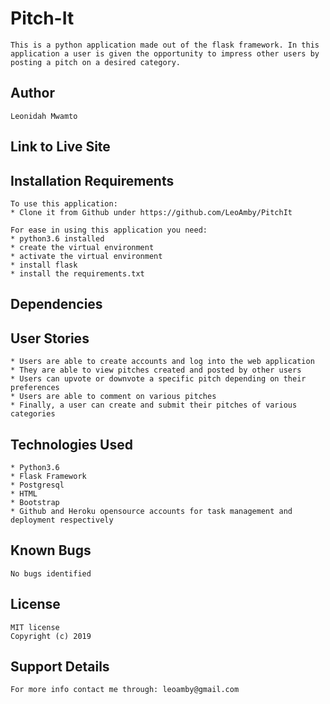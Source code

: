 # Pitch-It
    This is a python application made out of the flask framework. In this application a user is given the opportunity to impress other users by posting a pitch on a desired category.

## Author
    Leonidah Mwamto

## Link to Live Site

## Installation Requirements
    To use this application:
    * Clone it from Github under https://github.com/LeoAmby/PitchIt

    For ease in using this application you need:
    * python3.6 installed 
    * create the virtual environment
    * activate the virtual environment
    * install flask
    * install the requirements.txt

## Dependencies

## User Stories
    * Users are able to create accounts and log into the web application
    * They are able to view pitches created and posted by other users
    * Users can upvote or downvote a specific pitch depending on their preferences
    * Users are able to comment on various pitches
    * Finally, a user can create and submit their pitches of various categories

## Technologies Used
    * Python3.6
    * Flask Framework
    * Postgresql
    * HTML
    * Bootstrap
    * Github and Heroku opensource accounts for task management and deployment respectively

## Known Bugs
    No bugs identified

## License
    MIT license
    Copyright (c) 2019

## Support Details
    For more info contact me through: leoamby@gmail.com
    